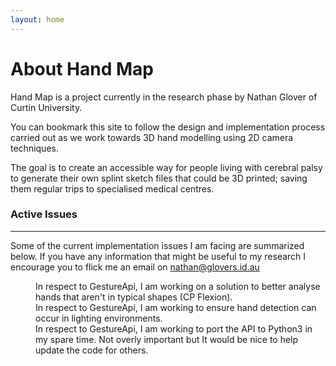 ```yaml
---
layout: home
---
```

# About Hand Map

Hand Map is a project currently in the research phase by Nathan Glover of Curtin University.

You can bookmark this site to follow the design and implementation process carried out as we work towards 3D hand modelling using 2D camera techniques.

The goal is to create an accessible way for people living with cerebral palsy to generate their own splint sketch files that could be 3D printed; saving them regular trips to specialised medical centres.

### Active Issues
---

Some of the current implementation issues I am facing are summarized below. If you have any information that might be useful to my research I encourage you to flick me an email on <a href="mailto:nathan@glovers.id.au">nathan@glovers.id.au</a>

<dl>
  <dd>In respect to GestureApi, I am working on a solution to better analyse hands that aren't in typical shapes (CP Flexion).</dd>
  <dd>In respect to GestureApi, I am working to ensure hand detection can occur in lighting environments.</dd>
  <dd>In respect to GestureApi, I am working to port the API to Python3 in my spare time. Not overly important but It would be nice to help update the code for others.</dd>
</dl>

